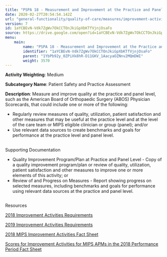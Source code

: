 ```yaml
---
title: "PSPA 18 - Measurement and Improvement at the Practice and Panel Level"
date: 2020-02-27T20:54:54.142Z
url: "general-functionality/quality-of-care/measures/improvement-activities-measures/2018-improvement-activities/pspa-18-measurement-and-improvement-at-the-practice-and-panel-level.html"
version: 7
id: 1aYCBEvN-Vdk7ZgWv7OkCCTOnJkiGpXbKTfVjnjOsaFo
source: https://drive.google.com/open?id=1aYCBEvN-Vdk7ZgWv7OkCCTOnJkiGpXbKTfVjnjOsaFo
menu:
    main:
        name: "PSPA 18 - Measurement and Improvement at the Practice and Panel Level"
        identifier: "1aYCBEvN-Vdk7ZgWv7OkCCTOnJkiGpXbKTfVjnjOsaFo"
        parent: "1YbPb92y_0ZPiXk8hR-D11GKV_1AacyaOZNnv2MQmDWI"
        weight: 3570
---
```









**Activity Weighting**: Medium

**Subcategory Name**: Patient Safety and Practice Assessment

**Description**: Measure and improve quality at the practice and panel level, such as the American Board of Orthopaedic Surgery (ABOS) Physician Scorecards, that could include one or more of the following:

* Regularly review measures of quality, utilization, patient satisfaction and other measures that may be useful at the practice level and at the level of the care team or MIPS eligible clinician or group (panel); and/or 
* Use relevant data sources to create benchmarks and goals for performance at the practice level and panel level.







## 

Supporting Documentation

* Quality Improvement Program/Plan at Practice and Panel Level - Copy of a quality improvement program/plan or review of quality, utilization, patient satisfaction and other measures to improve one or more elements of this activity; or 
* Review of and Progress on Measures - Report showing progress on selected measures, including benchmarks and goals for performance using relevant data sources at the practice and panel level.







## 

Resources

[2018 Improvement Activities Requirements](https://qpp.cms.gov/mips/improvement-activities?py=2018)

[2019 Improvement Activities Requirements](https://qpp.cms.gov/mips/improvement-activities?py=2019)

[2018 MIPS Improvement Activities Fact Sheet](https://qpp.cms.gov/resource/2018%20MIPS%20Improvement%20Activities%20Fact%20Sheet)

[Scores for Improvement Activities for MIPS APMs in the 2018 Performance Period Fact Sheet](https://qpp.cms.gov/resource/2018%20MIPS%20APMs%20improvement%20Activities%20scores%20fact%20sheet)


